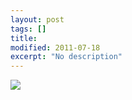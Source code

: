 ```yaml
---
layout: post
tags: []
title: 
modified: 2011-07-18
excerpt: "No description"
---
```


![](http://40.media.tumblr.com/tumblr_lohl5qvf7F1qma17bo1_1280.png)

